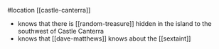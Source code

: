 #location [[castle-canterra]]
- knows that there is [[random-treasure]] hidden in the island to the southwest of Castle Canterra
- knows that [[dave-matthews]] knows about the [[sextaint]]